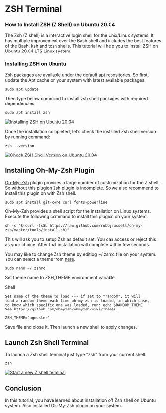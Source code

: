 # ZSH Terminal

### How to Install ZSH (Z Shell) on Ubuntu 20.04

The Zsh (Z shell) is a interactive login shell for the Unix/Linux systems. It has multiple improvement over the Bash shell and includes the best features of the Bash, ksh and tcsh shells. This tutorial will help you to install ZSH on Ubuntu 20.04 LTS Linux system.

### Installing ZSH on Ubuntu

Zsh packages are available under the default apt repositories. So first, update the Apt cache on your system with latest available packages.

```
sudo apt update 
```

Then type below command to install zsh shell packages with required dependencies.

```
sudo apt install zsh
```

[![Installing ZSH on Ubuntu 20.04](https://tecadmin.net/wp-content/uploads/2020/08/installing-zsh-on-ubuntu-20-04.png)](https://tecadmin.net/wp-content/uploads/2020/08/installing-zsh-on-ubuntu-20-04.png)

Once the installation completed, let’s check the installed Zsh shell version by running command:

```
zsh --version
```

[![Check ZSH Shell Version on Ubuntu 20.04](https://tecadmin.net/wp-content/uploads/2020/08/check-zsh-version-ubuntu-20-04.png)](https://tecadmin.net/wp-content/uploads/2020/08/check-zsh-version-ubuntu-20-04.png)

## Installing Oh-My-Zsh Plugin

[On-My-Zsh](https://github.com/robbyrussell/oh-my-zsh/)  plugin provides a large number of customization for the Z shell. So without this plugion Zsh plugin is incomplete. So we also recommend to install this plugin on with Zsh shell.

```
sudo apt install git-core curl fonts-powerline 
```

Oh-My-Zsh provides a shell script for the installation on Linux systems. Execute the following command to install this plugion on your system.

```
sh -c "$(curl -fsSL https://raw.github.com/robbyrussell/oh-my-zsh/master/tools/install.sh)" 
```

This will ask you to setup Zsh as default set. You can access or reject this as your choice. After that installation will complete within few seconds.

You may like to change Zsh theme by editiog ~/.zshrc file on your system. You can select a theme from  [here](https://github.com/ohmyzsh/ohmyzsh/wiki/Themes).

```
sudo nano ~/.zshrc 
```

Set theme name to ZSH_THEME environment variable.

Shell
```
Set name of the theme to load --- if set to "random", it will
load a random theme each time oh-my-zsh is loaded, in which case,
to know which specific one was loaded, run: echo $RANDOM_THEME
See https://github.com/ohmyzsh/ohmyzsh/wiki/Themes

ZSH_THEME="agnoster"
```

Save file and close it. Then launch a new shell to apply changes.

## Launch Zsh Shell Terminal

To launch a Zsh shell terminal just type “zsh” from your current shell.

```
zsh 
```

[![Start a new Z shell terminal](https://tecadmin.net/wp-content/uploads/2020/08/start-zsh-on-ubuntu.png)](https://tecadmin.net/wp-content/uploads/2020/08/start-zsh-on-ubuntu.png)

## Conclusion

In this tutorial, you have learned about installation off Zsh shell on Ubuntu system. Also installed Oh-My-Zsh plugin on your system.

